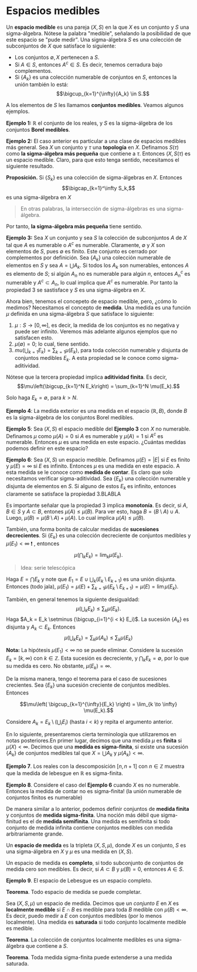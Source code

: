 # Espacios medibles

Un **espacio medible** es una pareja $(X, S)$ en la que $X$ es un conjunto y $S$ una sigma-álgebra. Nótese la palabra "medible", señalando la posibilidad de que este espacio se "pude medir". Una sigma-álgebra $S$ es una colección de subconjuntos de $X$ que satisface lo siguiente:
* Los conjuntos $\emptyset, X$ pertenecen a $S$.
* Si $A \in S$, entonces $A^c \in S$. Es decir, tenemos cerradura bajo complementos.
* Si $\{A_k\}$ es una colección numerable de conjuntos en $S$, entonces la unión también lo está:
$$\bigcup_{k=1}^{\infty}{A_k} \in S.$$

A los elementos de $S$ les llamamos **conjuntos medibles**. Veamos algunos ejemplos.

**Ejemplo 1:** $\mathbb{R}$ el conjunto de los reales, y $S$ es la sigma-álgebra de los conjuntos **Borel medibles**. 

**Ejemplo 2:** El caso anterior es particular a una clase de espacios medibles más general. Sea $X$ un conjunto y $\tau$ una **topología** en $X$. Definamos $S(\tau)$ como **la sigma-álgebra más pequeña** que contiene a $\tau$. Entonces $(X, S(\tau)$ es un espacio medible. Claro, para que esto tenga sentido, necesitamos el siguiente resultado.

**Proposición.** Si $\{S_k\}$ es una colección de sigma-álgebras en $X$. Entonces 
$$\bigcap_{k=1}^\infty S_k,$$
es una sigma-álgebra en $X$

> En otras palabras, la intersección de sigma-álgebras es una sigma-álgebra.

Por tanto, **la sigma-álgebra más pequeña** tiene sentido. 

**Ejemplo 3:** Sea $X$ un conjunto y sea $S$ la colección de subconjuntos $A$ de $X$ tal que $A$ es numerable o $A^c$ es numerable. Claramente, $\emptyset$ y $X$ son elementos de $S$, pues $\emptyset$ es finito. Este conjunto es cerrado por complementos por definición. Sea $\{A_k\}$ una colección numerable de elementos en $S$ y sea $A = \bigcup A_k$. Si todos los $A_k$ son numerables, entonces $A$ es elemento de $S$; si algún $A_n$ no es numerable para algún $n$, entoces $A_n^c$ es numerable y $A^c \subset A_n$, lo cual implica que $A^c$ es numerable. Por tanto la propiedad 3 se sastisface y $S$ es una sigma-álgebra en $X$. 

Ahora bien, tenemos el concepeto de espacio medible, pero, ¿cómo lo medimos? Necesitamos el concepto de **medida**. Una medida es una función $\mu$ definida en una sigma-álgebra $S$ que satisface lo siguiente:

1. $\mu: S \rightarrow [0, \infty]$, es decir, la medida de los conjuntos es no negativa y puede ser infinito. Veremos más adelante algunos ejemplos que no satisfacen esto.
2. $\mu(\emptyset) = 0$; lo cual, tiene sentido.
3. $mu\left(\bigcup_{k=1} E_k \right) = \sum_{k=1} \mu(E_k),$ para toda colección numerable y disjunta de conjuntos medibles $E_k$. A esta propiedad se le conoce como sigma-aditividad.

Nótese que la tercera propiedad implica **aditividad finita**. Es decir, 
$$\mu\left(\bigcup_{k=1}^N E_k\right) = \sum_{k=1}^N \mu(E_k).$$

Solo haga $E_k = \emptyset$, para $k > N$. 

**Ejemplo 4**: La medida exterior es una medida en el espacio $(\mathbb{R}, \mathit{B})$, donde $\mathit{B}$ es la sigma-álgebra de los conjuntos Borel medibles.

**Ejemplo 5**: Sea $(X, S)$ el espacio medible del **Ejemplo 3** con $X$ no numerable. Definamos $\mu$ como $\mu(A) = 0$ si $A$ es numerable y $\mu(A) = 1$ si $A^c$ es numerable.
Entonces $\mu$ es una medida en este espacio. ¿Cuántas medidas podemos definir en este espacio? 

**Ejemplo 6**: Sea $(X, S)$ un espacio medible. Definamos $\mu(E) = |E|$ si $E$ es finito y $\mu(E) = \infty$ si $E$ es infinito. Entonces $\mu$ es una medida en este espacio. A esta medida se le conoce como **medida de contar**. Es claro que solo necesitamos verificar sigma-aditividad. Sea $\{E_k\}$ una colección numerable y disjunta de elementos en $S$. Si alguno de estos $E_k$ es infinito, entonces claramente se satisface la propiedad 3.BLABLA 

Es importante señalar que la propiedad 3 implica **monotonía**. Es decir, si $A, B\in S$ y $A \subset B$, entones $\mu(A) \leq \mu(B)$. Para ver esto, haga $B = (B \setminus A) \cup A$. Luego, $\mu(B) = \mu(B \setminus A) + \mu(A)$. Lo cual implica $\mu(A) \leq \mu(B)$. 

También, una forma bonita de calcular medidas de **sucesiones decrecientes**. Si $\{E_k\}$ es una colección decreciente de conjuntos medibles y $\mu(E_1) < \infty$ :exclamation:
, entonces
$$\mu(\bigcap_k E_k) = \lim_k \mu(E_k).$$
> Idea: serie telescópica

Haga $E = \bigcap E_k$ y note que $E_1 = E \cup \bigcup_k (E_k \setminus E_{k+1})$ es una unión disjunta. Entonces (todo jala), 
$\mu(E_1) = \mu(E) + \sum_{k=1} \mu(E_k \setminus E_{k+1}) = \mu(E) = \lim \mu(E_k)$. 

También, en general tenemos la siguiente desigualdad: 
$$\mu(\bigcup_k E_k) \leq \sum_{k} \mu(E_k).$$
Haga $A_k = E_k \setminus (\bigcup_{i=1}^{i < k} E_i)$. La sucesión $\{A_k\}$ es disjunta y 
$A_k \subset E_k$. Entonces
$$\mu\left(\bigcup_k E_k \right) = \sum_k \mu(A_k) \leq \sum_k \mu(E_k) $$

**Nota:** La hipótesis $\mu(E_1)< \infty$ no se puede eliminar. Considere la sucesión $E_k = [k, \infty)$ con $k\in \mathbb{Z}$. Esta sucesión es decreciente, y $\bigcap_k E_k = \emptyset$, por lo que su medida es cero. No obstante, $\mu(E_k) = \infty$. 

De la misma manera, tengo el teorema para el caso de sucesiones crecientes. Sea $\{E_k\}$ una sucesión creciente de conjuntos medibles. Entonces

$$\mu\left( \bigcup_{k=1}^{\infty}{E_k} \right) =  \lim_{k \to \infty} \mu(E_k).$$

Considere $A_k = E_k \setminus (\bigcup_i E_i)$ (hasta $i < k$) y repita el argumento anterior.
    
En lo siguiente, presentaremos cierta terminología que utilizaremos en notas posteriores.En primer lugar, decimos que una medida $\mu$ es **finita** si $\mu(X) < \infty$. Decimos que una **medida es sigma-finita**, si  existe una sucesión $\{A_k\}$ de conjuntos medibles tal que $X = \bigcup A_k$ y $\mu(A_k) < \infty$. 

**Ejemplo 7**. Los reales con la descomposición $[n, n+1]$ con $n\in \mathbb{Z}$ muestra que la medida de lebesgue en $\mathbb R$ es sigma-finita. 

**Ejemplo 8**. Considere el caso del **Ejemplo 6** cuando $X$ es no numerable. Entonces la medida de contar no es sigma-finita! (la unión numerable de conjuntos finitos es numerable) 

De manera similar a lo anterior, podemos definir conjuntos de **medida finita** y conjuntos de  **medida sigma-finita**. Una noción más débil que sigma-finitud es el de **medida semifinita**. Una medida es semifinita si todo conjunto de medida infinita contiene conjuntos medibles con medida arbitrariamente grande.  

Un **espacio de medida** es la tripleta $(X, S, \mu)$, donde $X$ es un conjunto, $S$ es una sigma-álgebra en $X$ y $\mu$ es una medida en $(X, S)$. 

Un espacio de medida es **completo**, si todo subconjunto de conjuntos de medida cero son medibles. Es decir, si $A \subset B$ y $\mu(B) = 0$, entonces $A \in S$.

**Ejemplo 9**. El espacio de Lebesgue es un espacio completo.

**Teorema**. Todo espacio de medida se puede completar.

Sea $(X, S, \mu)$ un espacio de medida. Decimos que un _conjunto_ $E$ en $X$ es **localmente medible** si $E \cap B$ es medible para toda $B$ medible con $\mu(B) < \infty$. Es decir, puedo medir a $E$ con conjuntos medibles (por lo menos localmente). Una medida es **saturada** si todo conjunto localmente medible es medible.

**Teorema**. La colección de conjuntos localmente medibles es una sigma-álgebra que contiene a $S$.

**Teorema**. Toda medida sigma-finita puede extenderse a una medida saturada.
